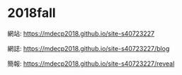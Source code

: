 # 2018fall

網站: https://mdecp2018.github.io/site-s40723227

網誌: https://mdecp2018.github.io/site-s40723227/blog

簡報: https://mdecp2018.github.io/site-s40723227/reveal
